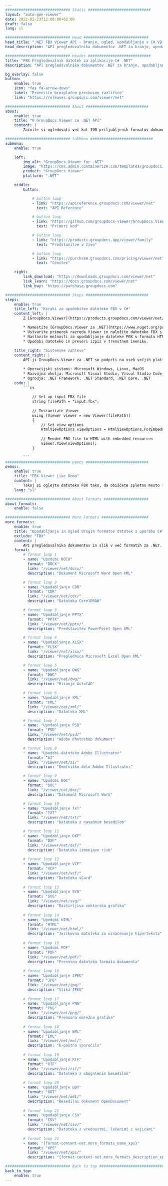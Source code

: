 ```yaml
---
############################# Static ############################
layout: "auto-gen-viewer"
date: 2022-02-23T12:00:00+02:00
draft: false
lang: sl

############################# Head #############################
head_title: ".NET FBX Viewer API - branje, ogled, upodabljanje v C# VB.NET"
head_description: "API pregledovalnika dokumentov .NET za branje, upodabljanje in prikaz FBX v kateri koli vrsti aplikacij C#, ASP.NET, VB.NET in .NET Core."

############################# Header ############################
title: "FBX Pregledovalnik datotek za aplikacije C# .NET" 
description: "API pregledovalnika dokumentov .NET za branje, upodabljanje in prikaz datoteke FBX v kateri koli vrsti aplikacij C#, ASP.NET, VB.NET in .NET Core. Oglejte si upodobljene datoteke s pravim oblikovanjem in postavitvijo v HTML5, PDF ali kot sliko z nekaj vrsticami kode." 

bg_overlay: false
button:
    enable: true
    icon: "fas fa-arrow-down"
    label: "Prenesite brezplačno preskusno različico"
    link: "https://releases.groupdocs.com/viewer/net"

############################# About ############################
about:
    enable: true
    title: "O GroupDocs.Viewer za .NET API" 
    content: |
        Začnite si ogledovati več kot 190 priljubljenih formatov dokumentov v svojih aplikacijah .NET z API-ji GroupDocs.Viewer za .NET, tako da dodate nekaj vrstic kode. Razvijalci lahko preprosto prikažejo PDF, Word Processing, Excel Spreadsheet, Presentation, Visio, Project, Outlook in številne druge priljubljene formate dokumentov v HTML5, slikovnih ali PDF načinih. Upodabljanje dokumenta je hitro, identično izvirni izvorni datoteki in ne zahteva nameščanja dodatne programske opreme ali drugih zunanjih knjižnic.

############################# SubMenu ############################
submenu:
    enable: true

    left:
        img_alt: "GroupDocs.Viewer for .NET"
        image: "https://cms.admin.containerize.com/templates/groupdocs/images/product-logos/90x90-noborder/groupdocs-viewer-net.png"
        product: "GroupDocs.Viewer"
        platform: ".NET"

    middle:
        button:

            # button loop
            - link: "https://apireference.groupdocs.com/viewer/net"
              text: "API Reference"

            # button loop
            - link: "https://github.com/groupdocs-viewer/GroupDocs.Viewer-for-.NET"
              text: "Primeri kod"

            # button loop
            - link: "https://products.groupdocs.app/viewer/family"
              text: "Predstavitve v živo"

            # button loop
            - link: "https://purchase.groupdocs.com/pricing/viewer/net"
              text: "Cenitev"

    right:
        link_download: "https://downloads.groupdocs.com/viewer/net"
        link_learn: "https://docs.groupdocs.com/viewer/net"
        link_buy: "https://purchase.groupdocs.com"

############################# Steps ############################
steps:
    enable: true
    title_left: "Koraki za upodobitev datoteke FBX v C#" 
    content_left: |
        Z [GroupDocs.Viewer](https://products.groupdocs.com/viewer/net/) lahko v nekaj korakih upodobite FBX v HTML, JPEG, PNG ali PDF.

        * Namestite [GroupDocs.Viewer za .NET](https://www.nuget.org/packages/groupdocs.viewer) s svojim najljubšim upraviteljem paketov. 
        * Ustvarite primerek razreda Viewer in naložite datoteko FBX s celotno potjo. 
        * Nastavite možnosti za upodabljanje datoteke FBX v formatu HTML, PNG, JPEG ali PDF. 
        * Upodobi datoteko in preveri izpis v trenutnem imeniku. 
        
    title_right: "Sistemske zahteve" 
    content_right: |
        API-ji GroupDocs.Viewer za .NET so podprti na vseh večjih platformah in operacijskih sistemih. Preden izvedete spodnjo kodo, se prepričajte, da imate v sistemu nameščene naslednje predpogoje.

        * Operacijski sistemi: Microsoft Windows, Linux, MacOS 
        * Razvojna okolja: Microsoft Visual Studio, Visual Studio Code, .NET CLI 
        * Ogrodja: .NET Framework, .NET Standard, .NET Core, .NET 
    code: |
        ```cs
                        
            // Set up input FBX file
            string filePath = "input.fbx";
        
            // Instantiate Viewer
            using (Viewer viewer = new Viewer(filePath))
            {
            	// Set view options 
            	HtmlViewOptions viewOptions = HtmlViewOptions.ForEmbeddedResources();
                    
            	// Render FBX file to HTML with embedded resources
            	viewer.View(viewOptions);
            }
             
        ```
############################# Demos ############################
demos:
    enable: true
    title: "FBX Viewer Live Demo"
    content: |
        Takoj si oglejte datoteko FBX tako, da obiščete spletno mesto [GroupDocs.Viewer Online Apps](https://products.groupdocs.app/viewer/fbx).
    lang: "sl"

############################# About Formats ####################
about_formats:
    enable: false

############################# More Formats #####################
more_formats:
    enable: true
    title: "Upodabljanje in ogled drugih formatov datotek z uporabo C#"
    exclude: "FBX"
    content: |
        API pregledovalnika dokumentov in slik v več formatih za .NET. Spodaj si oglejte nekaj priljubljenih formatov datotek brez zunanjih pregledovalnikov.
    format: 
        # format loop 1
        - name: "Upodobi DOCX"
          format: "DOCX"
          link: "/viewer/net/docx/"
          description: "Dokument Microsoft Word Open XML" 

        # format loop 2
        - name: "Upodabljanje CDR" 
          format: "CDR"
          link: "/viewer/net/cdr/"
          description: "Datoteka CorelDRAW" 

        # format loop 3
        - name: "Upodabljanje PPTX"
          format: "PPTX"
          link: "/viewer/net/pptx/"
          description: "Predstavitev PowerPoint Open XML" 

        # format loop 4
        - name: "Upodabljanje XLSX"
          format: "XLSX"
          link: "/viewer/net/xlsx/"
          description: "Preglednica Microsoft Excel Open XML" 

        # format loop 5
        - name: "Upodabljanje DWG"
          format: "DWG"
          link: "/viewer/net/dwg/"
          description: "Risanje AutoCAD"

        # format loop 6
        - name: "Upodabljanje XML"
          format: "XML"
          link: "/viewer/net/xml/"
          description: "Datoteka XML"

        # format loop 7
        - name: "Upodabljanje PSD"
          format: "PSD"
          link: "/viewer/net/psd/"
          description: "Adobe Photoshop dokument"

        # format loop 8
        - name: "Upodobi datoteko Adobe Illustrator"
          format: "AI"
          link: "/viewer/net/ai/"
          description: "Umetniško delo Adobe Illustrator"

        # format loop 9
        - name: "Upodobi DOC"
          format: "DOC"
          link: "/viewer/net/doc/"
          description: "Dokument Microsoft Word" 

        # format loop 10
        - name: "Upodabljanje TXT" 
          format: "TXT"
          link: "/viewer/net/txt/"
          description: "Datoteka z navadnim besedilom" 

        # format loop 11
        - name: "Upodabljanje DXF" 
          format: "DXF"
          link: "/viewer/net/dxf/"
          description: "Datoteka izmenjave risb"  
          
        # format loop 12
        - name: "Upodabljanje VCF"
          format: "VCF"
          link: "/viewer/net/vcf/"
          description: "Datoteka vCard"  
              
        # format loop 13
        - name: "Upodabljanje SVG"
          format: "SVG"
          link: "/viewer/net/svg/"
          description: "Razširljiva vektorska grafika" 
          
        # format loop 14
        - name: "Upodobi HTML"
          format: "HTML"
          link: "/viewer/net/html/"
          description: "Jezikovna datoteka za označevanje hiperteksta" 
          
        # format loop 15
        - name: "Upodobi PDF"
          format: "PDF"
          link: "/viewer/net/pdf/"
          description: "Prenosna datoteka formata dokumenta"
          
        # format loop 16
        - name: "Upodabljanje JPEG"
          format: "JPG"
          link: "/viewer/net/jpg/"
          description: "Slika JPEG"
          
        # format loop 17
        - name: "Upodabljanje PNG"
          format: "PNG"
          link: "/viewer/net/png/"
          description: "Prenosna omrežna grafika" 
          
        # format loop 18
        - name: "Upodabljanje EML"
          format: "EML"
          link: "/viewer/net/eml/"
          description: "E-poštno sporočilo" 
          
        # format loop 19
        - name: "Upodabljanje RTF"
          format: "RTF"
          link: "/viewer/net/rtf/"
          description: "Datoteka z obogatenim besedilom" 
          
        # format loop 20
        - name: "Upodabljanje ODT"
          format: "ODT"
          link: "/viewer/net/odt/"
          description: "Besedilni dokument OpenDocument" 
          
        # format loop 21
        - name: "Upodabljanje CSV"
          format: "CSV"
          link: "/viewer/net/csv/"
          description: "Datoteka z vrednostmi, ločenimi z vejicami" 
          
        # format loop 21
        - name: "{format-content-net.more_formats_name_xps}"
          format: "XPS"
          link: "/viewer/net/xps/"
          description: "{format-content-net.more_formats_description_xps}" 

############################# Back to top ###############################
back_to_top:
    enable: true
---
```

